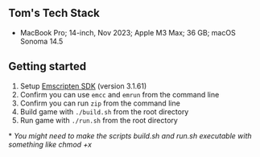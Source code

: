## Tom's Tech Stack
* MacBook Pro; 14-inch, Nov 2023; Apple M3 Max; 36 GB; macOS Sonoma 14.5

## Getting started
1. Setup [Emscripten SDK](https://emscripten.org/docs/getting_started/downloads.html) (version 3.1.61)
2. Confirm you can use ```emcc``` and ```emrun``` from the command line
3. Confirm you can run ```zip``` from the command line
4. Build game with ```./build.sh``` from the root directory
5. Run game with ```./run.sh``` from the root directory

\* *You might need to make the scripts build.sh and run.sh executable with something like chmod +x*
